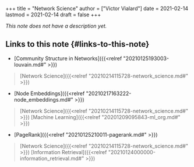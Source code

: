 +++
title = "Network Science"
author = ["Victor Vialard"]
date = 2021-02-14
lastmod = 2021-02-14
draft = false
+++

_This note does not have a description yet._


## Links to this note {#links-to-this-note}

-   [Community Structure in Networks]({{<relref "20210125193003-louvain.md#" >}})

> [Network Science]({{<relref "20210214115728-network_science.md#" >}})

-   [Node Embeddings]({{<relref "20210217163222-node_embeddings.md#" >}})

> [Network Science]({{<relref "20210214115728-network_science.md#" >}}) [Machine Learning]({{<relref "20201209095843-ml_org.md#" >}})

-   [PageRank]({{<relref "20210125210011-pagerank.md#" >}})

> [Network Science]({{<relref "20210214115728-network_science.md#" >}}) [Information Retrieval]({{<relref "20210124000000-information_retrieval.md#" >}})
